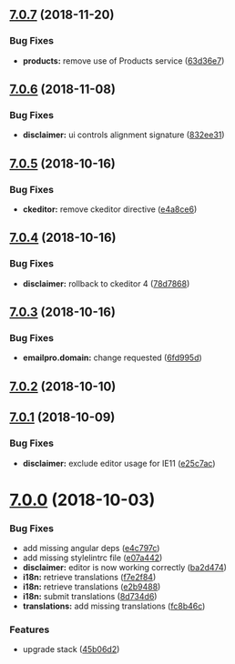 ## [7.0.7](https://github.com/ovh-ux/ovh-module-emailpro/compare/v7.0.6...v7.0.7) (2018-11-20)


### Bug Fixes

* **products:** remove use of Products service ([63d36e7](https://github.com/ovh-ux/ovh-module-emailpro/commit/63d36e7))



## [7.0.6](https://github.com/ovh-ux/ovh-module-emailpro/compare/v7.0.5...v7.0.6) (2018-11-08)


### Bug Fixes

* **disclaimer:** ui controls alignment signature ([832ee31](https://github.com/ovh-ux/ovh-module-emailpro/commit/832ee31))



<a name="7.0.5"></a>
## [7.0.5](https://github.com/ovh-ux/ovh-module-emailpro/compare/v7.0.4...v7.0.5) (2018-10-16)


### Bug Fixes

* **ckeditor:** remove ckeditor directive ([e4a8ce6](https://github.com/ovh-ux/ovh-module-emailpro/commit/e4a8ce6))



<a name="7.0.4"></a>
## [7.0.4](https://github.com/ovh-ux/ovh-module-emailpro/compare/v7.0.3...v7.0.4) (2018-10-16)


### Bug Fixes

* **disclaimer:** rollback to ckeditor 4 ([78d7868](https://github.com/ovh-ux/ovh-module-emailpro/commit/78d7868))



<a name="7.0.3"></a>
## [7.0.3](https://github.com/ovh-ux/ovh-module-emailpro/compare/v7.0.2...v7.0.3) (2018-10-16)


### Bug Fixes

* **emailpro.domain:** change requested ([6fd995d](https://github.com/ovh-ux/ovh-module-emailpro/commit/6fd995d))



<a name="7.0.2"></a>
## [7.0.2](https://github.com/ovh-ux/ovh-module-emailpro/compare/v7.0.1...v7.0.2) (2018-10-10)



<a name="7.0.1"></a>
## [7.0.1](https://github.com/ovh-ux/ovh-module-emailpro/compare/v7.0.0...v7.0.1) (2018-10-09)


### Bug Fixes

* **disclaimer:** exclude editor usage for IE11 ([e25c7ac](https://github.com/ovh-ux/ovh-module-emailpro/commit/e25c7ac))



<a name="7.0.0"></a>
# [7.0.0](https://github.com/ovh-ux/ovh-module-emailpro/compare/v6.0.0...v7.0.0) (2018-10-03)


### Bug Fixes

* add missing angular deps ([e4c797c](https://github.com/ovh-ux/ovh-module-emailpro/commit/e4c797c))
* add missing stylelintrc file ([e07a442](https://github.com/ovh-ux/ovh-module-emailpro/commit/e07a442))
* **disclaimer:** editor is now working correctly ([ba2d474](https://github.com/ovh-ux/ovh-module-emailpro/commit/ba2d474))
* **i18n:** retrieve translations ([f7e2f84](https://github.com/ovh-ux/ovh-module-emailpro/commit/f7e2f84))
* **i18n:** retrieve translations ([e2b9488](https://github.com/ovh-ux/ovh-module-emailpro/commit/e2b9488))
* **i18n:** submit translations ([8d734d6](https://github.com/ovh-ux/ovh-module-emailpro/commit/8d734d6))
* **translations:** add missing translations ([fc8b46c](https://github.com/ovh-ux/ovh-module-emailpro/commit/fc8b46c))


### Features

* upgrade stack ([45b06d2](https://github.com/ovh-ux/ovh-module-emailpro/commit/45b06d2))



